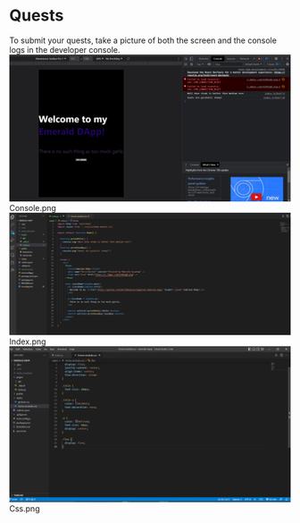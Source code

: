 # Quests

To submit your quests, take a picture of both the screen and the console logs in the developer console.
![](https://github.com/DarthNoobius/beginner-emerald-dapp-quests/blob/main/Chapter%202/Images/Day%203%20console.png)
Console.png
![](https://github.com/DarthNoobius/beginner-emerald-dapp-quests/blob/main/Chapter%202/Images/Day%203%20index.png)
Index.png
![](https://github.com/DarthNoobius/beginner-emerald-dapp-quests/blob/main/Chapter%202/Images/Day%203%20css.png)
Css.png
